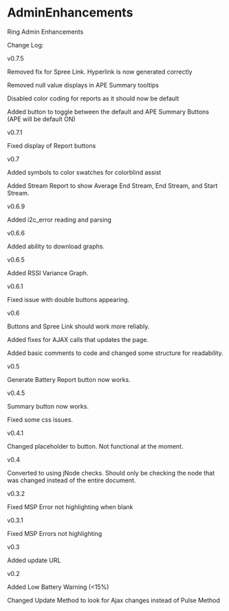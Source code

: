 # AdminEnhancements
Ring Admin Enhancements

Change Log:

v0.7.5

Removed fix for Spree Link. Hyperlink is now generated correctly

Removed null value displays in APE Summary tooltips

Disabled color coding for reports as it should now be default

Added button to toggle between the default and APE Summary Buttons (APE will be default ON)

v0.7.1

Fixed display of Report buttons

v0.7

Added symbols to color swatches for colorblind assist

Added Stream Report to show Average End Stream, End Stream, and Start Stream.

v0.6.9

Added i2c_error reading and parsing

v0.6.6

Added ability to download graphs.

v0.6.5

Added RSSI Variance Graph.

v0.6.1

Fixed issue with double buttons appearing.

v0.6

Buttons and Spree Link should work more reliably.

Added fixes for AJAX calls that updates the page.

Added basic comments to code and changed some structure for readability.

v0.5

Generate Battery Report button now works.

v0.4.5

Summary button now works.

Fixed some css issues.

v0.4.1

Changed placeholder to button. Not functional at the moment.

v0.4

Converted to using jNode checks. Should only be checking the node that was changed instead of the entire document.

v0.3.2

Fixed MSP Error not highlighting when blank

v0.3.1

Fixed MSP Errors not highlighting

v0.3

Added update URL

v0.2

Added Low Battery Warning (<15%)

Changed Update Method to look for Ajax changes instead of Pulse Method

